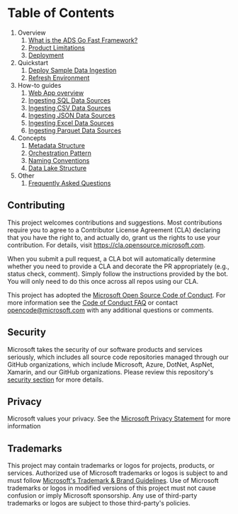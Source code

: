 # Table of Contents

1. Overview
   1. [What is the ADS Go Fast Framework?](markdown/overview.md)
   1. [Product Limitations](markdown/overview-product-limitations.md)
   1. [Deployment](markdown/overview-deployment.md)
1. Quickstart
   1. [Deploy Sample Data Ingestion](markdown/deploy-sample-data-ingestion.md)
   1. [Refresh Environment](markdown/refresh-environment.md)
1. How-to guides
   1. [Web App overview](markdown/how-to-guides-web-app-overview.md)
   1. [Ingesting SQL Data Sources ](markdown/how-to-guides-ingesting-sql-data-sources.md)
   1. [Ingesting CSV Data Sources ](markdown/how-to-guides-ingesting-csv-data-sources.md)
   1. [Ingesting JSON Data Sources ](markdown/how-to-guides-ingesting-json-data-sources.md)
   1. [Ingesting Excel Data Sources ](markdown/how-to-guides-ingesting-excel-data-sources.md)
   1. [Ingesting Parquet Data Sources ](markdown/how-to-guides-ingesting-excel-data-sources.md)
1. Concepts
   1. [Metadata Structure](markdown/concepts-metadata-structure.md)
   1. [Orchestration Pattern](markdown/concepts-orchestration-pattern.md)
   1. [Naming Conventions](markdown/concepts-naming-conventions.md)
   1. [Data Lake Structure](markdown/concepts-data-lake-structure.md)
1. Other
   1. [Frequently Asked Questions](markdown/others-frequently-asked-questions.md)


## Contributing

This project welcomes contributions and suggestions.  Most contributions require you to agree to a
Contributor License Agreement (CLA) declaring that you have the right to, and actually do, grant us
the rights to use your contribution. For details, visit https://cla.opensource.microsoft.com.

When you submit a pull request, a CLA bot will automatically determine whether you need to provide
a CLA and decorate the PR appropriately (e.g., status check, comment). Simply follow the instructions
provided by the bot. You will only need to do this once across all repos using our CLA.

This project has adopted the [Microsoft Open Source Code of Conduct](https://opensource.microsoft.com/codeofconduct/).
For more information see the [Code of Conduct FAQ](https://opensource.microsoft.com/codeofconduct/faq/) or
contact [opencode@microsoft.com](mailto:opencode@microsoft.com) with any additional questions or comments.

## Security
Microsoft takes the security of our software products and services seriously, which includes all source code repositories managed through our GitHub organizations, which include Microsoft, Azure, DotNet, AspNet, Xamarin, and our GitHub organizations. Please review this repository's [security section](/security.md) for more details.

## Privacy
Microsoft values your privacy. See the [Microsoft Privacy Statement](https://privacy.microsoft.com/en-GB/data-privacy-notice) for more information

## Trademarks

This project may contain trademarks or logos for projects, products, or services. Authorized use of Microsoft 
trademarks or logos is subject to and must follow 
[Microsoft's Trademark & Brand Guidelines](https://www.microsoft.com/en-us/legal/intellectualproperty/trademarks/usage/general).
Use of Microsoft trademarks or logos in modified versions of this project must not cause confusion or imply Microsoft sponsorship.
Any use of third-party trademarks or logos are subject to those third-party's policies.
